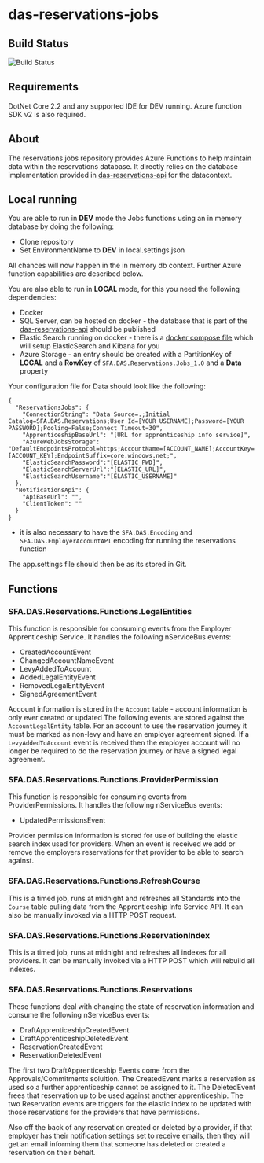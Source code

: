 # das-reservations-jobs

## Build Status

![Build Status](https://sfa-gov-uk.visualstudio.com/Digital%20Apprenticeship%20Service/_apis/build/status/Manage%20Funding/das-reservations-jobs?branchName=master)

## Requirements

DotNet Core 2.2 and any supported IDE for DEV running. Azure function SDK v2 is also required.

## About

The reservations jobs repository provides Azure Functions to help maintain data within the reservations database. It directly relies on the database implementation provided in [das-reservations-api](https://github.com/SkillsFundingAgency/das-reservations-api) for the datacontext. 

## Local running

You are able to run in **DEV** mode the Jobs functions using an in memory database by doing the following:

- Clone repository
- Set EnvironmentName to **DEV** in local.settings.json

All chances will now happen in the in memory db context. Further Azure function capabilities are described below.

You are also able to run in **LOCAL** mode, for this you need the following dependencies:

- Docker
- SQL Server, can be hosted on docker - the database that is part of the [das-reservations-api](https://github.com/SkillsFundingAgency/das-reservations-api) should be published
- Elastic Search running on docker - there is a [docker compose file](https://github.com/SkillsFundingAgency/das-reservations-jobs/docker) which will setup ElasticSearch and Kibana for you
- Azure Storage - an entry should be created with a PartitionKey of **LOCAL** and a **RowKey** of `SFA.DAS.Reservations.Jobs_1.0` and a **Data** property

Your configuration file for Data should look like the following:

```
{
  "ReservationsJobs": {
    "ConnectionString": "Data Source=.;Initial Catalog=SFA.DAS.Reservations;User Id=[YOUR USERNAME];Password=[YOUR PASSWORD];Pooling=False;Connect Timeout=30",
    "ApprenticeshipBaseUrl": "[URL for apprenticeship info service]",
    "AzureWebJobsStorage": "DefaultEndpointsProtocol=https;AccountName=[ACCOUNT_NAME];AccountKey=[ACCOUNT_KEY];EndpointSuffix=core.windows.net;",
    "ElasticSearchPassword":"[ELASTIC_PWD]",
    "ElasticSearchServerUrl":"[ELASTIC_URL]",
    "ElasticSearchUsername":"[ELASTIC_USERNAME]"
  },
  "NotificationsApi": {
    "ApiBaseUrl": "",
    "ClientToken": ""
  }
}
```
- it is also necessary to have the `SFA.DAS.Encoding` and `SFA.DAS.EmployerAccountAPI` encoding for running the reservations function

The app.settings file should then be as its stored in Git.

## Functions

### SFA.DAS.Reservations.Functions.LegalEntities
This function is responsible for consuming events from the Employer Apprenticeship Service. It handles the following nServiceBus events:

- CreatedAccountEvent
- ChangedAccountNameEvent
- LevyAddedToAccount
- AddedLegalEntityEvent
- RemovedLegalEntityEvent
- SignedAgreementEvent

Account information is stored in the `Account` table - account information is only ever created or updated
The following events are stored against the `AccountLegalEntity` table. For an account to use the reservation journey it must be marked as non-levy and have an employer agreement signed. If a `LevyAddedToAccount` event is received then the employer account will no longer be required to do the reservation journey or have a signed legal agreement.

### SFA.DAS.Reservations.Functions.ProviderPermission
This function is responsible for consuming events from ProviderPermissions. It handles the following nServiceBus events:

- UpdatedPermissionsEvent

Provider permission information is stored for use of building the elastic search index used for providers. When an event is received we add or remove the employers reservations for that provider to be able to search against.

### SFA.DAS.Reservations.Functions.RefreshCourse
This is a timed job, runs at midnight and refreshes all Standards into the `Course` table pulling data from the Apprenticeship Info Service API. It can also be manually invoked via a HTTP POST request.

### SFA.DAS.Reservations.Functions.ReservationIndex
This is a timed job, runs at midnight and refreshes all indexes for all providers. It can be manually invoked via a HTTP POST which will rebuild all indexes. 

### SFA.DAS.Reservations.Functions.Reservations
These functions deal with changing the state of reservation information and consume the following nServiceBus events:

- DraftApprenticeshipCreatedEvent
- DraftApprenticeshipDeletedEvent
- ReservationCreatedEvent
- ReservationDeletedEvent

The first two DraftApprenticeship Events come from the Approvals/Commitments solultion. The CreatedEvent marks a reservation as used so a further apprenticeship cannot be assigned to it. The DeletedEvent frees that reservation up to be used against another apprenticeship. The two Reservation events are triggers for the elastic index to be updated with those reservations for the providers that have permissions. 

Also off the back of any reservation created or deleted by a provider, if that employer has their notification settings set to receive emails, then they will get an email informing them that someone has deleted or created a reservation on their behalf.
